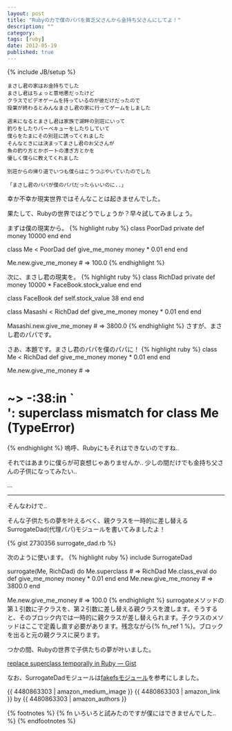 ```yaml
---
layout: post
title: "Rubyの力で僕のパパを貧乏父さんから金持ち父さんにしてよ！"
description: ""
category: 
tags: [ruby]
date: 2012-05-19
published: true
---
```

{% include JB/setup %}

    まさし君の家はお金持ちでした
    まさし君はちょっと意地悪だったけど
    クラスでビデオゲームを持っているのが彼だけだったので
    授業が終わるとみんなまさし君の家に行ってゲームをしました
    
    週末になるとまさし君は家族で湖畔の別荘にいって
    釣りをしたりバーベキューをしたりしていて
    僕らをたまにその別荘に誘ってくれました
    そんなときには決まってまさし君のお父さんが
    魚の釣り方とかボートの漕ぎ方とかを
    優しく僕らに教えてくれました
    
    別荘からの帰り道でいつも僕らはこうつぶやいていたのでした
    
    「まさし君のパパが僕のパパだったらいいのに..」
    

幸か不幸か現実世界ではそんなことは起きませんでした。

果たして、Rubyの世界ではどうでしょうか？早々試してみましょう。

まずは僕の現実から。
{% highlight ruby %}
class PoorDad
  private
  def money
    10000
  end
end

class Me < PoorDad
  def give_me_money
    money * 0.01
  end
end

Me.new.give_me_money # => 100.0
{% endhighlight %}

次に、まさし君の現実を。
{% highlight ruby %}
class RichDad
  private
  def money
    10000 * FaceBook.stock_value
  end
end

class FaceBook
  def self.stock_value
    38
  end
end

class Masashi < RichDad
  def give_me_money
    money * 0.01
  end
end

Masashi.new.give_me_money # => 3800.0
{% endhighlight %}
さすが、まさし君のパパです。


さあ、本題です。まさし君のパパを僕のパパに！
{% highlight ruby %}
class Me < RichDad
  def give_me_money
    money * 0.01
  end
end

Me.new.give_me_money # => 
# ~> -:38:in `<main>': superclass mismatch for class Me (TypeError)
{% endhighlight %}
嗚呼、Rubyにもそれはできないのですね..

それではあまりに僕らが可哀想じゃありませんか..
少しの間だけでも金持ち父さんの子供になってみたい..


...


____

そんなわけで..

そんな子供たちの夢を叶えるべく、親クラスを一時的に差し替えるSurrogateDad(代理パパ)モジュールを書いてみましたよ！

{% gist 2730356 surrogate_dad.rb %}

次のように使います。
{% highlight ruby %}
include SurrogateDad

surrogate(Me, RichDad) do
  Me.superclass # => RichDad
  Me.class_eval do
    def give_me_money
      money * 0.01
    end
  end
  Me.new.give_me_money # => 3800.0
end

Me.new.give_me_money # => 100.0
{% endhighlight %}
surrogateメソッドの第１引数に子クラスを、第２引数に差し替える親クラスを渡します。そうすると、そのブロック内では一時的に親クラスが差し替えられます。子クラスのメソッドはここで定義し直す必要があります。残念ながら{% fn_ref 1 %}。ブロックを出ると元の親クラスに戻ります。

つかの間、Rubyの世界で子供たちの夢が叶いました。

[replace superclass temporally in Ruby — Gist](https://gist.github.com/2730356 'replace superclass temporally in Ruby — Gist')

なお、SurrogateDadモジュールは[fakefsモジュール](https://github.com/defunkt/fakefs 'defunkt/fakefs')を参考にしました。


{{ 4480863303 | amazon_medium_image }}
{{ 4480863303 | amazon_link }} by {{ 4480863303 | amazon_authors }}



{% footnotes %}
  {% fn いろいろと試みたのですが僕にはできませんでした.. %}
{% endfootnotes %}

